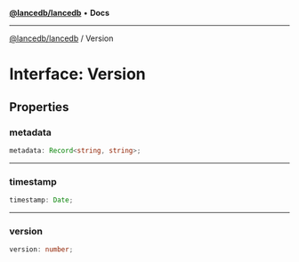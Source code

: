 [**@lancedb/lancedb**](../README.md) • **Docs**

***

[@lancedb/lancedb](../globals.md) / Version

# Interface: Version

## Properties

### metadata

```ts
metadata: Record<string, string>;
```

***

### timestamp

```ts
timestamp: Date;
```

***

### version

```ts
version: number;
```
